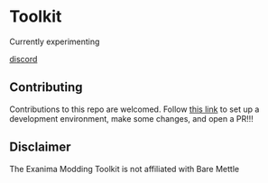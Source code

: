 # Toolkit

Currently experimenting

[discord](https://discord.gg/Vavq7zG4Vb)

## Contributing

Contributions to this repo are welcomed.
Follow [this link](https://exanimamodding.codeberg.page/Toolkit/)
to set up a development environment, make some changes, and open a PR!!!

## Disclaimer

The Exanima Modding Toolkit is not affiliated with Bare Mettle
